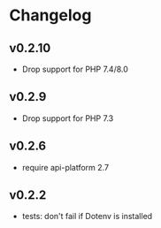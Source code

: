 # Changelog

## v0.2.10

* Drop support for PHP 7.4/8.0

## v0.2.9

* Drop support for PHP 7.3

## v0.2.6

* require api-platform 2.7

## v0.2.2

* tests: don't fail if Dotenv is installed
